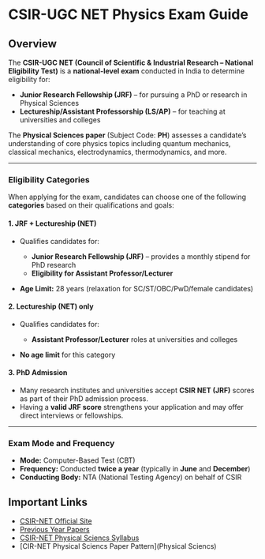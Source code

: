 
#  **CSIR-UGC NET Physics Exam Guide**

## **Overview**

The **CSIR-UGC NET (Council of Scientific & Industrial Research – National Eligibility Test)** is a **national-level exam** conducted in India to determine eligibility for:

* **Junior Research Fellowship (JRF)** – for pursuing a PhD or research in Physical Sciences
* **Lectureship/Assistant Professorship (LS/AP)** – for teaching at universities and colleges

The **Physical Sciences paper** (Subject Code: **PH**) assesses a candidate’s understanding of core physics topics including quantum mechanics, classical mechanics, electrodynamics, thermodynamics, and more.

---

###  **Eligibility Categories**

When applying for the exam, candidates can choose one of the following **categories** based on their qualifications and goals:

#### 1. **JRF + Lectureship (NET)**

* Qualifies candidates for:

  * **Junior Research Fellowship (JRF)** – provides a monthly stipend for PhD research
  * **Eligibility for Assistant Professor/Lecturer**
* **Age Limit:** 28 years (relaxation for SC/ST/OBC/PwD/female candidates)

#### 2. **Lectureship (NET) only**

* Qualifies candidates for:

  * **Assistant Professor/Lecturer** roles at universities and colleges
* **No age limit** for this category

#### 3. **PhD Admission**

* Many research institutes and universities accept **CSIR NET (JRF)** scores as part of their PhD admission process.
* Having a **valid JRF score** strengthens your application and may offer direct interviews or fellowships.

---

### **Exam Mode and Frequency**

* **Mode:** Computer-Based Test (CBT)
* **Frequency:** Conducted **twice a year** (typically in **June** and **December**)
* **Conducting Body:** NTA (National Testing Agency) on behalf of CSIR

##  Important Links
* [CSIR-NET Official Site](https://csirnet.nta.ac.in/)
* [Previous Year Papers](https://www.csirhrdg.res.in/Home/Index/1/Default/2769/81)
* [CSIR-NET Physical Sciencs Syllabus](https://csirhrdg.res.in/SiteContent/ManagedContent/ContentFiles/20181113115324688mcs_ph_sylbs.pdf)
* [CIR-NET Physical Sciencs Paper Pattern](Physical Sciencs)
